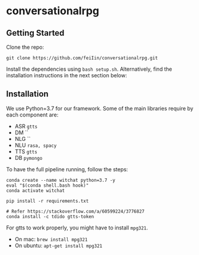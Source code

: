 # conversationalrpg

## Getting Started

Clone the repo:

```
git clone https://github.com/feiIin/conversationalrpg.git
```

Install the dependencies using `bash setup.sh`. Alternatively, find the installation instructions in the next section below:

## Installation

We use Python=3.7 for our framework. Some of the main libraries require by each component are:

- ASR `gtts`
- DM ``
- NLG ``
- NLU `rasa, spacy`
- TTS `gtts`
- DB `pymongo`

To have the full pipeline running, follow the steps: 
```
conda create --name witchat python=3.7 -y
eval "$(conda shell.bash hook)"
conda activate witchat

pip install -r requirements.txt

# Refer https://stackoverflow.com/a/60599224/3776827
conda install -c tdido gtts-token
```

For gtts to work properly, you might have to install `mpg321`. 

- On mac: `brew install mpg321`
- On ubuntu: `apt-get install mpg321`
